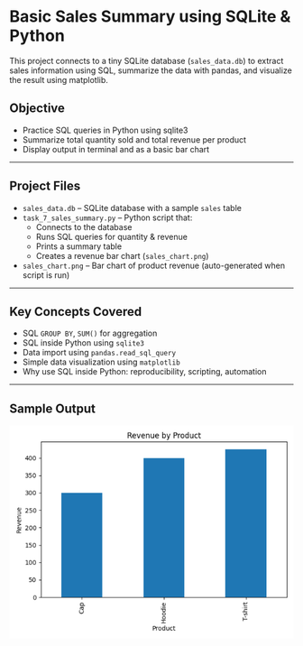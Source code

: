 #  Basic Sales Summary using SQLite & Python

This project connects to a tiny SQLite database (`sales_data.db`) to extract sales information using SQL, summarize the data with pandas, and visualize the result using matplotlib.

##  Objective

- Practice SQL queries in Python using sqlite3
- Summarize total quantity sold and total revenue per product
- Display output in terminal and as a basic bar chart

---

##  Project Files

- `sales_data.db` – SQLite database with a sample `sales` table
- `task_7_sales_summary.py` – Python script that:
  - Connects to the database
  - Runs SQL queries for quantity & revenue
  - Prints a summary table
  - Creates a revenue bar chart (`sales_chart.png`)
- `sales_chart.png` – Bar chart of product revenue (auto-generated when script is run)

---

##  Key Concepts Covered

- SQL `GROUP BY`, `SUM()` for aggregation
- SQL inside Python using `sqlite3`
- Data import using `pandas.read_sql_query`
- Simple data visualization using `matplotlib`
- Why use SQL inside Python: reproducibility, scripting, automation

---

##  Sample Output
![Revenue Bar Chart](sales_chart.png)